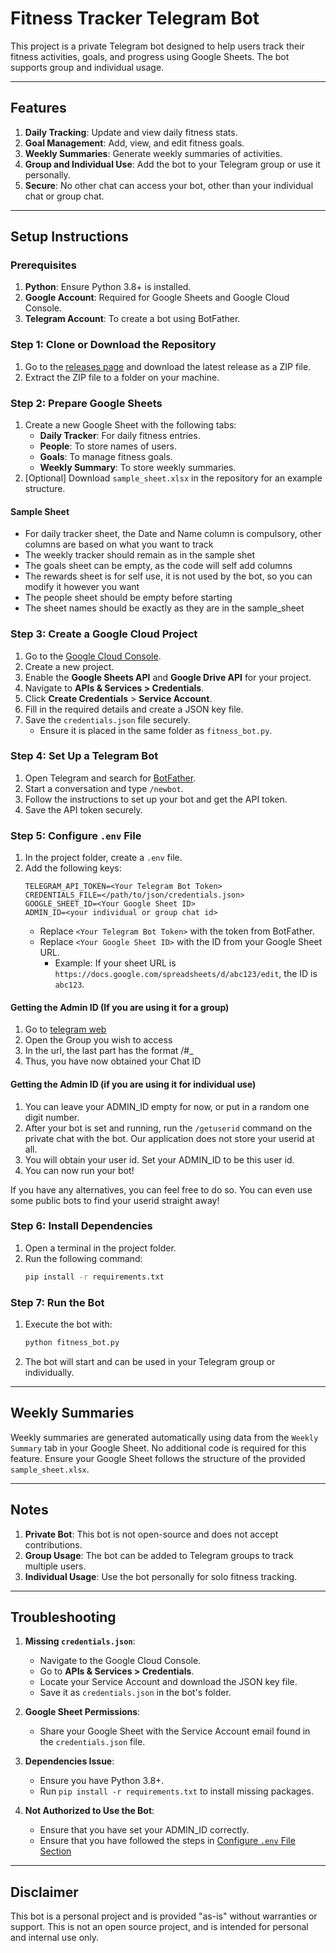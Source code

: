 # Fitness Tracker Telegram Bot

This project is a private Telegram bot designed to help users track their fitness activities, goals, and progress using Google Sheets. The bot supports group and individual usage.

---

## Features

1. **Daily Tracking**: Update and view daily fitness stats.
2. **Goal Management**: Add, view, and edit fitness goals.
3. **Weekly Summaries**: Generate weekly summaries of activities.
4. **Group and Individual Use**: Add the bot to your Telegram group or use it personally.
5. **Secure**: No other chat can access your bot, other than your individual chat or group chat.

---

## Setup Instructions

### Prerequisites

1. **Python**: Ensure Python 3.8+ is installed.
2. **Google Account**: Required for Google Sheets and Google Cloud Console.
3. **Telegram Account**: To create a bot using BotFather.

### Step 1: Clone or Download the Repository

1. Go to the [releases page](https://github.com/lavanyagarg112/fitnesstracking/releases) and download the latest release as a ZIP file.
2. Extract the ZIP file to a folder on your machine.

### Step 2: Prepare Google Sheets

1. Create a new Google Sheet with the following tabs:
   - **Daily Tracker**: For daily fitness entries.
   - **People**: To store names of users.
   - **Goals**: To manage fitness goals.
   - **Weekly Summary**: To store weekly summaries.
2. [Optional] Download `sample_sheet.xlsx` in the repository for an example structure.

#### Sample Sheet
- For daily tracker sheet, the Date and Name column is compulsory, other columns are based on what you want to track
- The weekly tracker should remain as in the sample shet
- The goals sheet can be empty, as the code will self add columns
- The rewards sheet is for self use, it is not used by the bot, so you can modify it however you want
- The people sheet should be empty before starting
- The sheet names should be exactly as they are in the sample_sheet

### Step 3: Create a Google Cloud Project

1. Go to the [Google Cloud Console](https://console.cloud.google.com/).
2. Create a new project.
3. Enable the **Google Sheets API** and **Google Drive API** for your project.
4. Navigate to **APIs & Services > Credentials**.
5. Click **Create Credentials** > **Service Account**.
6. Fill in the required details and create a JSON key file.
7. Save the `credentials.json` file securely.
   - Ensure it is placed in the same folder as `fitness_bot.py`.

### Step 4: Set Up a Telegram Bot

1. Open Telegram and search for [BotFather](https://t.me/BotFather).
2. Start a conversation and type `/newbot`.
3. Follow the instructions to set up your bot and get the API token.
4. Save the API token securely.

### Step 5: Configure `.env` File

1. In the project folder, create a `.env` file.
2. Add the following keys:
   ```env
   TELEGRAM_API_TOKEN=<Your Telegram Bot Token>
   CREDENTIALS_FILE=</path/to/json/credentials.json>
   GOOGLE_SHEET_ID=<Your Google Sheet ID>
   ADMIN_ID=<your individual or group chat id>
   ```
   - Replace `<Your Telegram Bot Token>` with the token from BotFather.
   - Replace `<Your Google Sheet ID>` with the ID from your Google Sheet URL.
     - Example: If your sheet URL is `https://docs.google.com/spreadsheets/d/abc123/edit`, the ID is `abc123`.

#### Getting the Admin ID (If you are using it for a group)
1. Go to [telegram web](https://web.telegram.org/)
2. Open the Group you wish to access
3. In the url, the last part has the format /#<Chat ID>_<Topic ID>
4. Thus, you have now obtained your Chat ID

#### Getting the Admin ID (if you are using it for individual use)
1. You can leave your ADMIN_ID empty for now, or put in a random one digit number.
2. After your bot is set and running, run the `/getuserid` command on the private chat with the bot. Our application does not store your userid at all.
3. You will obtain your user id. Set your ADMIN_ID to be this user id.
4. You can now run your bot!

If you have any alternatives, you can feel free to do so. You can even use some public bots to find your userid straight away!


### Step 6: Install Dependencies

1. Open a terminal in the project folder.
2. Run the following command:
   ```bash
   pip install -r requirements.txt
   ```

### Step 7: Run the Bot

1. Execute the bot with:
   ```bash
   python fitness_bot.py
   ```
2. The bot will start and can be used in your Telegram group or individually.

---

## Weekly Summaries

Weekly summaries are generated automatically using data from the `Weekly Summary` tab in your Google Sheet. No additional code is required for this feature. Ensure your Google Sheet follows the structure of the provided `sample_sheet.xlsx`.

---

## Notes

1. **Private Bot**: This bot is not open-source and does not accept contributions.
2. **Group Usage**: The bot can be added to Telegram groups to track multiple users.
3. **Individual Usage**: Use the bot personally for solo fitness tracking.

---

## Troubleshooting

1. **Missing `credentials.json`**:
   - Navigate to the Google Cloud Console.
   - Go to **APIs & Services > Credentials**.
   - Locate your Service Account and download the JSON key file.
   - Save it as `credentials.json` in the bot's folder.

2. **Google Sheet Permissions**:
   - Share your Google Sheet with the Service Account email found in the `credentials.json` file.

3. **Dependencies Issue**:
   - Ensure you have Python 3.8+.
   - Run `pip install -r requirements.txt` to install missing packages.

4. **Not Authorized to Use the Bot**:
   - Ensure that you have set your ADMIN_ID correctly.
   - Ensure that you have followed the steps in [Configure `.env` File Section](#step-5-configure-env-file)

---

## Disclaimer

This bot is a personal project and is provided "as-is" without warranties or support. This is not an open source project, and is intended for personal and internal use only.

